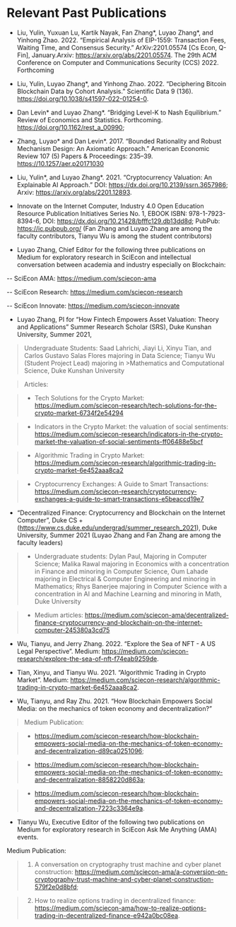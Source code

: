 # Relevant Past Publications

- Liu, Yulin, Yuxuan Lu, Kartik Nayak, Fan Zhang*, Luyao Zhang*, and Yinhong Zhao. 2022. “Empirical Analysis of EIP-1559: Transaction Fees, Waiting Time, and Consensus Security.” ArXiv:2201.05574 [Cs Econ, Q-Fin], January.Arxiv: https://arxiv.org/abs/2201.05574. The 29th ACM Conference on Computer and Communications Security (CCS) 2022. Forthcoming 

 

- Liu, Yulin, Luyao Zhang*, and Yinhong Zhao. 2022. “Deciphering Bitcoin Blockchain Data by Cohort Analysis.” Scientific Data 9 (136).  https://doi.org/10.1038/s41597-022-01254-0. 

  

- Dan Levin* and Luyao Zhang*. “Bridging Level-K to Nash Equilibrium.” Review of Economics and Statistics. Forthcoming.  https://doi.org/10.1162/rest_a_00990;  

 

- Zhang, Luyao* and Dan Levin*. 2017. “Bounded Rationality and Robust Mechanism Design: An Axiomatic Approach.” American Economic Review 107 (5) Papers & Proceedings: 235–39. https://10.1257/aer.p20171030 

 

- Liu, Yulin*, and Luyao Zhang*. 2021. “Cryptocurrency Valuation: An Explainable AI Approach.” DOI: https://dx.doi.org/10.2139/ssrn.3657986; Arxiv: https://arxiv.org/abs/2201.12893. 

 

- Innovate on the Internet Computer, Industry 4.0 Open Education Resource Publication Initiatives Series No. 1, EBOOK ISBN: 978-1-7923-8394-6, DOI: https://dx.doi.org/10.21428/bfffc129.db13dd8d; PubPub: https://ic.pubpub.org/ (Fan Zhang and Luyao Zhang are among the faculty contributors, Tianyu Wu is among the student contributors) 

 

- Luyao Zhang, Chief Editor for the following three publications on Medium for exploratory research in SciEcon and intellectual conversation between academia and industry especially on Blockchain: 

-- SciEcon AMA: https://medium.com/sciecon-ama 

-- SciEcon Research: https://medium.com/sciecon-research 

-- SciEcon Innovate: https://medium.com/sciecon-innovate 

 

- Luyao Zhang, PI for “How Fintech Empowers Asset Valuation: Theory and Applications” Summer 	 Research Scholar (SRS), Duke Kunshan University, Summer 2021,  

>Undergraduate Students: Saad Lahrichi, Jiayi Li, Xinyu Tian, and Carlos Gustavo Salas Flores majoring in Data Science; Tianyu Wu (Student Project Lead) majoring in >Mathematics and Computational Science, Duke Kunshan University 

>Articles:   

>- Tech Solutions for the Crypto Market: https://medium.com/sciecon-research/tech-solutions-for-the-crypto-market-6734f2e54294 

>- Indicators in the Crypto Market: the valuation of social sentiments: https://medium.com/sciecon-research/indicators-in-the-crypto-market-the-valuation-of-social-sentiments-ff06488e5bcf 

>- Algorithmic Trading in Crypto Market: https://medium.com/sciecon-research/algorithmic-trading-in-crypto-market-6e452aaa8ca2 

>- Cryptocurrency Exchanges: A Guide to Smart Transactions: https://medium.com/sciecon-research/cryptocurrency-exchanges-a-guide-to-smart-transactions-e5beaccd19e7 
 

- “Decentralized Finance: Cryptocurrency and Blockchain on the Internet Computer”, Duke CS + (https://www.cs.duke.edu/undergrad/summer_research_2021), Duke University, Summer 2021 (Luyao Zhang and Fan Zhang are among the faculty leaders) 

>- Undergraduate students: Dylan Paul, Majoring in Computer Science; Malika Rawal majoring in Economics with a concentration in Finance and minoring in Computer Science, Oum Lahade majoring in Electrical & Computer Engineering and minoring in Mathematics; Rhys Banerjee majoring in Computer Science with a concentration in AI and Machine Learning and minoring in Math, Duke University 

>- Medium articles: https://medium.com/sciecon-ama/decentralized-finance-cryptocurrency-and-blockchain-on-the-internet-computer-245380a3cd75 

 

- Wu, Tianyu, and Jerry Zhang. 2022. “Explore the Sea of NFT - A US Legal Perspective”. Medium:  https://medium.com/sciecon-research/explore-the-sea-of-nft-f74eab9259de. 

 

- Tian, Xinyu, and Tianyu Wu. 2021. “Algorithmic Trading in Crypto Market”. Medium: https://medium.com/sciecon-research/algorithmic-trading-in-crypto-market-6e452aaa8ca2. 

- Wu, Tianyu, and Ray Zhu. 2021. “How Blockchain Empowers Social Media: on the mechanics of token economy and decentralization?”  

> Medium Publication:  

>- https://medium.com/sciecon-research/how-blockchain-empowers-social-media-on-the-mechanics-of-token-economy-and-decentralization-d89ca0251096;  

>- https://medium.com/sciecon-research/how-blockchain-empowers-social-media-on-the-mechanics-of-token-economy-and-decentralization-8858220d863a;  

>- https://medium.com/sciecon-research/how-blockchain-empowers-social-media-on-the-mechanics-of-token-economy-and-decentralization-7223c3364e9a. 

 

- Tianyu Wu, Executive Editor of the following two publications on Medium for exploratory research in SciEcon Ask Me Anything (AMA) events. 

Medium Publication: 

> 1. A conversation on cryptography trust machine and cyber planet construction: https://medium.com/sciecon-ama/a-conversion-on-cryptography-trust-machine-and-cyber-planet-construction-579f2e0d8bfd;  

> 2. How to realize options trading in decentralized finance: https://medium.com/sciecon-ama/how-to-realize-options-trading-in-decentralized-finance-e942a0bc08ea. 

 
